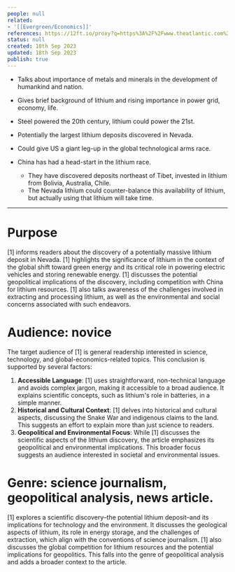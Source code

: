 ```yaml
---
people: null
related:
- '[[Evergreen/Economics]]'
references: https://12ft.io/proxy?q=https%3A%2F%2Fwww.theatlantic.com%2Ftechnology%2Farchive%2F2023%2F09%2Fnevada-lithium-geopolitics%2F675325%2F
status: null
created: 18th Sep 2023
updated: 18th Sep 2023
publish: true
---
```


- Talks about importance of metals and minerals in the development of humankind and nation.
- Gives brief background of lithium and rising importance in power grid, economy, life.
- Steel powered the 20th century, lithium could power the 21st.

- Potentially the largest lithium deposits discovered in Nevada.
- Could give US a giant leg-up in the global technological arms race.

- China has had a head-start in the lithium race.
	- They have discovered deposits northeast of Tibet, invested in lithium from Bolivia, Australia, Chile.
	- The Nevada lithium could counter-balance this availability of lithium, but actually using that lithium will take time.
 
---
# Purpose
[1] informs readers about the discovery of a potentially massive lithium deposit in Nevada. [1] highlights the significance of lithium in the context of the global shift toward green energy and its critical role in powering electric vehicles and storing renewable energy. [1] discusses the potential geopolitical implications of the discovery, including competition with China for lithium resources. [1] also talks awareness of the challenges involved in extracting and processing lithium, as well as the environmental and social concerns associated with such endeavors.
# Audience: novice
The target audience of [1] is general readership interested in science, technology, and global-economics-related topics. This conclusion is supported by several factors:

1. **Accessible Language**: [1] uses straightforward, non-technical language and avoids complex jargon, making it accessible to a broad audience. It explains scientific concepts, such as lithium's role in batteries, in a simple manner.
2. **Historical and Cultural Context**: [1] delves into historical and cultural aspects, discussing the Snake War and indigenous claims to the land. This suggests an effort to explain more than just science to readers.
3. **Geopolitical and Environmental Focus**: While [1] discusses the scientific aspects of the lithium discovery, the article emphasizes its geopolitical and environmental implications. This broader focus suggests an audience interested in societal and environmental issues.
# Genre: science journalism, geopolitical analysis, news article.
[1] explores a scientific discovery–the potential lithium deposit–and its implications for technology and the environment. It discusses the geological aspects of lithium, its role in energy storage, and the challenges of extraction, which align with the conventions of science journalism. [1] also discusses the global competition for lithium resources and the potential implications for geopolitics. This falls into the genre of geopolitical analysis and adds a broader context to the article.